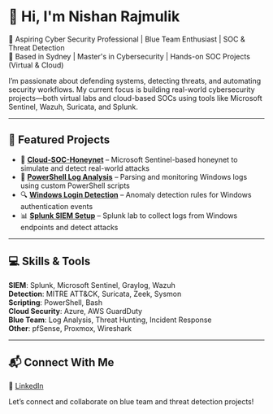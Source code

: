 # 👋 Hi, I'm Nishan Rajmulik

🎯 Aspiring Cyber Security Professional | Blue Team Enthusiast | SOC & Threat Detection  
📍 Based in Sydney | Master's in Cybersecurity | Hands-on SOC Projects (Virtual & Cloud)  

I’m passionate about defending systems, detecting threats, and automating security workflows. My current focus is building real-world cybersecurity projects—both virtual labs and cloud-based SOCs using tools like Microsoft Sentinel, Wazuh, Suricata, and Splunk.

---

## 🚀 Featured Projects

- 🔐 **[Cloud-SOC-Honeynet](https://github.com/nishanrajmulik1/Cloud-SOC-Honeynet)** – Microsoft Sentinel-based honeynet to simulate and detect real-world attacks  
- 🧪 **[PowerShell Log Analysis](https://github.com/nishanrajmulik1/PowerShell-Log-Analysis)** – Parsing and monitoring Windows logs using custom PowerShell scripts  
- 🔍 **[Windows Login Detection](https://github.com/nishanrajmulik1/Windows-Login-Detection)** – Anomaly detection rules for Windows authentication events  
- 📊 **[Splunk SIEM Setup](https://github.com/nishanrajmulik1/Splunk-SIEM-Setup)** – Splunk lab to collect logs from Windows endpoints and detect attacks

---

## 💻 Skills & Tools

**SIEM**: Splunk, Microsoft Sentinel, Graylog, Wazuh  
**Detection**: MITRE ATT&CK, Suricata, Zeek, Sysmon  
**Scripting**: PowerShell, Bash  
**Cloud Security**: Azure, AWS GuardDuty  
**Blue Team**: Log Analysis, Threat Hunting, Incident Response  
**Other**: pfSense, Proxmox, Wireshark

---

## 📬 Connect With Me
 
🔗 [LinkedIn](https://www.linkedin.com/in/nishanrajmulik/)

Let’s connect and collaborate on blue team and threat detection projects!
